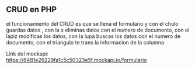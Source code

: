 ## CRUD en PHP

el funcionamiento del CRUD es que se llena el formulario y con el chulo guardas datos , con la x eliminas datos con el numero de documento, con el lapiz modificas los datos, con la lupa buscas los datos con el numero de documento, con el triangulo te traes la informacion de la columna 

Link del mockapi: https://6481e26229fa1c5c50323e5f.mockapi.io/formulario